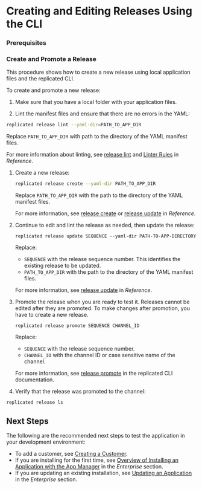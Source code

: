 # Creating and Editing Releases Using the CLI

### Prerequisites

<PrereqsCli/>

### Create and Promote a Release

This procedure shows how to create a new release using local application files and the replicated CLI.

To create and promote a new release:

1. Make sure that you have a local folder with your application files.

1. Lint the manifest files and ensure that there are no errors in the YAML:

  ```bash
  replicated release lint --yaml-dir=PATH_TO_APP_DIR
  ```

  Replace `PATH_TO_APP_DIR` with path to the directory of the YAML manifest files.

  For more information about linting, see [release lint](/reference/replicated-cli-release-lint) and [Linter Rules](/reference/linter) in _Reference_.

1. Create a new release:

    ```bash
    replicated release create --yaml-dir PATH_TO_APP_DIR
    ```
    Replace `PATH_TO_APP_DIR` with the path to the directory of the YAML manifest files.

   For more information, see [release create](/reference/replicated-cli-release-create) or [release update](/reference/replicated-cli-release-update) in _Reference_.

1. Continue to edit and lint the release as needed, then update the release:

    ```
    replicated release update SEQUENCE --yaml-dir PATH-TO-APP-DIRECTORY
    ```
    Replace:
      
    -  `SEQUENCE` with the release sequence number. This identifies the existing release to be updated.
    -  `PATH_TO_APP_DIR` with the path to the directory of the YAML manifest files.

    For more information, see [release update](/reference/replicated-cli-release-update) in _Reference_.

1. Promote the release when you are ready to test it. Releases cannot be edited after they are promoted. To make changes after promotion, you have to create a new release.

    ```
    replicated release promote SEQUENCE CHANNEL_ID
    ```

    Replace:
      
    -  `SEQUENCE` with the release sequence number.
    -  `CHANNEL_ID` with the channel ID or case sensitive name of the channel.

    For more information, see [release promote](/reference/replicated-cli-release-promote) in the replicated CLI documentation.

1. Verify that the release was promoted to the channel:

  ```
  replicated release ls
  ```

## Next Steps

The following are the recommended next steps to test the application in your development environment:

- To add a customer, see [Creating a Customer](releases-creating-customer).
- If you are installing for the first time, see [Overview of Installing an Application with the App Manager](/enterprise/installing-overview) in the _Enterprise_ section. 
- If you are updating an existing installation, see [Updating an Application](/enterprise/updating-apps) in the _Enterprise_ section.
